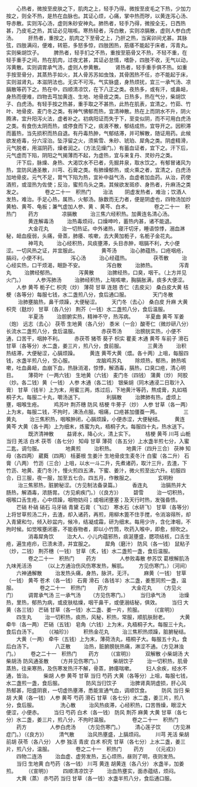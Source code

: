 <!-- { "loadSidebar": true } -->
　　心热者，微按至皮肤之下，肌肉之上，轻手乃得。微按至皮毛之下热，少加力按之，则全不热，是热在血脉也。其证心烦，心痛，掌中热而哕，以黄连泻心汤、导赤散。实则泻心汤，虚则朱砂安神丸。肺热者，轻手乃得，微按全无，日西热甚，乃皮毛之热，其证必见喘咳。寒热轻者，泻白散，实则凉膈散，虚则人参白虎汤。
　　肝热者，重按之，肌肉之下至骨之上，乃肝之热，当寅卯间尤甚。其脉弦，四肢满闷，便难，转筋，多怒多惊，四肢困热，筋痿不能起于床者，泻青丸。实则柴胡饮子。
　　脾热者，轻手扪之不热，重按至筋骨又不热，不轻不重，在轻手重手之间，热在肌肉，过夜尤甚，其证必怠情，嗜卧，四肢不收，无气以动，泻黄散。实则调胃承气汤，虚则人参黄散。
　　肾热者，轻手重手俱不热。如重手按至骨分，其蒸热手如火，其人骨苏苏如虫蚀，其骨困热不任，亦不能起于床，实则滋肾丸，本滋阴法也。无实不可泻。气实脉盛，身热烦扰，宜三一承气汤、凉膈散等药下之。热在中，四顺清凉饮，在下八正之类。夜热多，或有汗，或鼻衄，身热而便难，四物去芎加黄连、生地、地骨皮之类。日热多，热在气分，柴胡饮子、白虎汤。有轻手按之热甚，重手取之不甚热，此热在肌表，宜清之。竹茹、竹叶、地骨皮、麦门冬之类。有神气怫郁而热，宜清神散。热在上而阴水不升，阴火腾沸，宜升阳泻火法，虚者补之。初病阳证而失于下，至变似阴，而不可用白虎汤之类。有食伤太阴而热，或停食而下之，痰液不散，郁结成热，宜导开之。因积滞而蓄热，当先损积而热自退。有丹毒热肿，气郁结滞，并可解散，随证用药。此候欲发疮毒，分六淫治。坠浮留之火，须紫雪、朱砂、琥珀、犀角之类。阴虚精滑，元气脱者，用滋阴药，燥者润之。（方法见燥门。）有蓄血证者，宜下之。汗下后，元气虚而下陷，阴阳之气揭薄而不起，为虚热，宜与来复丹、灵砂丹之类。
　　汗下后，脉燥、身热、大渴饮水不已者，先掘井泉，取水饮之。有郁冒诸风为热，宜防风通圣散，川芎、石膏之类。有肺燥郁热，或火乘之者，宜清之，白虎汤加地骨皮。元气不足，胃气下陷为热，宜补中益气汤，血虚者加血药。从治，药使酒煎，或湿热为佐使；反治，蜜煎鸟头之类。其候欲发斑疹、身热者，升麻汤之类发之。
　　
　　卷之二十一　积热门
　　治法
　　阴虚发热者，难治；饮酒人发热，难治。手足心热，属热，火郁汤。脉数而无力者，便是阴虚也，四物汤加炒黄柏、黄芩、龟板；兼气虚加人参、黄 、黄芩、白术。
　　
　　卷之二十一　积热门
　　药方
　　
　　凉膈散
　　 治三焦六经积热。加黄连名清心汤。
　　
　　黄连解毒汤
　　 治热毒烦闷，口燥呻吟，蓄热内甚，诸不能退。
　　
　　大金花丸
　　 治一切热证。中外诸热，寝汗切牙，睡语惊悸，溺血淋秘，衄血瘦弱，头痛，骨蒸，肺痿、咳嗽，去大黄加栀子，名栀子金花丸。
　　
　　神芎丸
　　 治心经积热，风痰壅滞，头目赤肿，咽膈不利，大小便 涩。一切风热之证，并宜服此。
　　
　　黄芩汤
　　 治心肺蕴热，口疮咽疮，膈闷，小便不利。
　　
　　泻心汤
　　 治心经蕴热。
　　
　　茯苓散
　　 治心经实热，口干烦渴，眠卧不安。
　　
　　泻白散
　　 治肺热。
　　
　　泻青丸
　　 治脾经郁热。
　　
　　泻黄散
　　 治脾经热，口臭，咽干。（上方并见火门。）
　　人参泻肺汤
　　 治肺经积热，上喘咳嗽，胸膈胀满，痰多大便涩。
　　人参 黄芩 栀子仁 枳壳（炒） 薄荷 甘草 连翘 杏仁（去皮尖） 桑白皮大黄 桔梗（各等分）每服七钱，水二盏煎八分，食后通口服。
　　
　　天门冬散
　　 治肺壅脑热，鼻干烦躁，大便秘涩。
　　天门冬（去心） 桑白皮 升麻 大黄 枳壳（麸炒） 甘草（各八分） 荆芥（一钱）水二盏煎八分，食后温服。
　　
　　半夏汤
　　 治胆腑实热，精神不守，热泻病。
　　半夏曲 黄芩 军姜（炮） 远志（去心） 茯苓 生地黄（各八分） 黍米（一合）酸枣仁（微炒研八分）长流水二盏煎八分，食后温服。
　　
　　赤茯苓汤
　　 治膀胱实热，小便不通，口苦干，咽肿不利。
　　赤茯苓 猪苓 葵子 枳实 瞿麦 木通 黄芩 车前子 滑石 甘草（各等分）水二盏，姜三片，煎八分，食前服。
　　
　　三黄汤
　　 治积热结滞，大便秘涩，心膈烦躁。
　　黄连 黄芩大黄（煨。各十两）上咀，每服四钱，水盏半煎八分，空心服。
　　
　　龙脑鸡苏丸
　　 除烦热，郁热，肺热咳嗽，吐血鼻衄，血崩下血，热脉消渴，惊悸，解酒毒，膈热，口臭口疮，清心明目。
　　薄荷叶（一两六钱） 生地黄（六钱） 麦门冬（四钱） 蒲黄（炒） 阿胶（炒。各二钱）黄（一钱） 人参 木通（各二钱） 银柴胡（同木通浸二日取汁入膏） 甘草（钱半）上为末，用蜜三两，炼过后，下地黄汁等药，熬成膏，丸如梧桐子大。每服二十丸，嚼汤送下。
　　
　　利膈散
　　 治脾肺有热，虚烦上壅，咽喉生疮。
　　鸡苏叶 荆芥穗 防风 桔梗 牛蒡子（炒） 人参 甘草（各一两）上为末，每服二钱，不拘时，沸汤点服。咽痛，口疮甚加僵蚕一两。
　　
　　三黄丸
　　 治三焦积热，咽喉肿闭，心膈烦躁，小便赤涩，大便秘结。
　　黄连 黄芩 大黄（各十两）上为细末，炼蜜为丸，梧桐子大。每服四十丸，热水送下。
　　
　　既济清神散
　　 益肾水，降心火，清上实下。
　　桔梗 黄芩 川芎 山栀 当归 羌活 白术 茯苓（各七分） 知母 甘草 薄荷（各五分）上水盏半煎七分，入蜜二匙，调匀服。
　　
　　地黄煎
　　 治积热。
　　地黄汗（四升三合） 茯神 知母（各四两） 葳蕤（四两） 栝蒌根 生姜汁 生地骨皮生麦冬汁 白蜜（各二升） 石膏（八两） 竹沥（三合）上咀，以水一斗二升，先煮诸药，取汁三升，去渣，下竹沥、地黄、麦门冬汁，慢火煎四五沸，下蜜、姜汁，微火煎至出六升。初服四合，日三服，夜一服，加至五七合。四五月，作散服之。
　　
　　玄明粉
　　 治三焦邪热，脏腑秘涩。（方见制法备录篇。）
　　香连丸
　　 治膈热并大肠热，解酒毒，浓肠胃。（方见痢疾门。）（《良方》）
　　碧雪
　　 治一切积热，咽喉口舌生疮，心中烦躁，咽物妨闷；或咽闭壅塞；及天行时热，发强昏愦。
　　芒硝 朴硝 硝石 马牙硝 青黛 石膏（ 飞过） 寒水石（水研飞） 甘草（各等分）上将甘草煎汤二升，去渣，却入诸药，再煎，用柳木篦不住手搅，令消溶得所，却入青黛和匀，倾入砂盆内，候冷，结凝成霜，研为细末。每用少许，含化津咽，不拘时候。如觉喉壅闭塞，不能吞物者，即以小竹筒，吹药入喉中，即愈，频吹之。
　　
　　消毒犀角饮
　　 治大人、小儿内蕴邪热，痰涎壅盛，腮项结核，口舌生疮，遍生疮疖，已溃未溃，并宜服之。
　　犀角（磨汁） 防风（各一钱） 鼠粘子（炒，二钱） 荆芥穗（一钱） 甘草（炙，钱）水二盏煎一盏，食后温服。
　　
　　卷之二十一　积热门
　　药方
　　
　　人参败毒散 参苏饮 葛根解肌汤 九味羌活汤
　　 （以上方通治伤风伤寒发热，解肌。
　　方见伤寒门。）（河间）
　　六神通解散
　　 治发热头痛，身热，脉洪，无汗。
　　麻黄（一钱） 甘草（一钱） 黄芩 苍术（各一钱） 石膏 滑石（各钱半）水二盏，姜葱同煎一盏，温服。
　　
　　卷之二十一　积热门
　　药方
　　
　　大金花丸
　　（方见火门）
　　调胃承气汤 三一承气汤
　　（方见伤寒门。）
　　当归承气汤
　　 治燥热，里热，郁热为病，或皮肤枯燥，咽干鼻干，或便溺结秘，俱效。
　　当归 大黄（各三钱） 芒硝 甘草（各一钱）水二盏、姜一片，煎服。
　　（《宣明》）
　　四生丸
　　 治一切积热，痰热，风秘，积热，常服，顺肌肤耐老。
　　大黄 牵牛（各一两） 芒硝（五钱） 皂角（六钱）上为末，丸梧桐子大。每服三十丸，食后白汤下。
　　（《袖珍》）
　　积热金花丸
　　 治三焦积热烦躁，脏腑秘结。
　　大黄（一两） 牵牛（五钱）上为末，薄荷汤丸，梧桐子大。每服五十丸，食后白汤下。
　　
　　八正散
　　 治热，脏腑膀胱热痛，淋涩不通。（方见淋浊门。）
　　卷之二十一　积热门
　　药方
　　（《宣明》）
　　双解散 小柴胡汤 大柴胡汤 防风通圣散
　　（方并见伤寒门。）
　　柴胡饮子
　　 治一切积热，肌骨蒸热，往来寒热，及伤寒发热汗不解，骨蒸，肺痿喘嗽。
　　妇人余疾，经水不通，皆治。
　　柴胡 人参 黄芩 甘草 当归 芍药 大黄（各等分）上咀，每服七钱，水二盏煎一盏，食后服。
　　
　　防风当归饮子
　　 治脾肾真阴虚损，肝心风热郁甚，阳盛阴衰，一切虚热壅滞，悉能宣通气血，调顺饮食。
　　防风 当归 柴胡 大黄（各一钱） 人参 黄芩 芍药 滑石 甘草（各七分）水二盏，姜三片，煎八分，食后服。
　　
　　洗心散
　　 治风热痰滞，心经积热，口苦唇燥，眼涩大便涩，小便赤。
　　当归 芍药 白术（各一钱） 防风 荆芥 麻黄 大黄 甘草（各七分）水二盏，姜三片，煎八分，不拘时温服。
　　
　　卷之二十一　积热门
　　药方
　　
　　人参白虎汤
　　（方见伤寒门。）
　　清心莲子饮
　　（方见淋症门。）（《良方》）
　　清气散
　　 治风热壅盛，上膈烦闷。
　　川芎 羌活 柴胡 前胡 茯苓（各八分） 人参 独活 青皮 白术 枳壳 甘草（各七分）上水二盏，姜三片，煎八分，温服。
　　
　　卷之二十一　积热门
　　药方
　　（《元戎》）
　　四物二连汤
　　 治血虚、虚劳发热，五心烦热，昼则了明，夜则发热。
　　当归 生地黄 白芍药（各一钱） 川芎 黄连 胡黄连（各八分） 水盏半，加姜煎。
　　（《宣明》）
　　四顺清凉饮子
　　 治血热壅实，面赤蕴结，烦闷。
　　大黄（蒸） 赤芍药 当归 甘草（各一钱）水盏半煎八分，食后通口服。
　　
